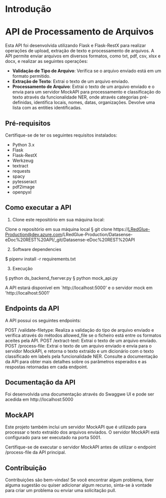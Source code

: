 # Introdução
# API de Processamento de Arquivos

Esta API foi desenvolvida utilizando Flask e Flask-RestX para realizar operações de upload, extração de texto e processamento de arquivos. A API permite enviar arquivos em diversos formatos, como txt, pdf, csv, xlsx e docx, e realizar as seguintes operações:

- **Validação de Tipo de Arquivo**: Verifica se o arquivo enviado está em um formato permitido.
- **Extração de Texto**: Extrai o texto de um arquivo enviado.
- **Processamento de Arquivo**: Extrai o texto de um arquivo enviado e o envia para um servidor MockAPI para processamento e classificação do texto através da funcionalidade NER, onde através categorias pré-definidas, identifica locais, nomes, datas, organizações. Devolve uma lista com as entities identificadas.

## Pré-requisitos

Certifique-se de ter os seguintes requisitos instalados:

- Python 3.x
- Flask
- Flask-RestX
- Werkzeug
- textract
- requests
- spacy
- pytesseract
- pdf2image
- openpyxl
## Como executar a API

1. Clone este repositório em sua máquina local:

Clone o repositório em sua máquina local
§ git clone https://LRedGlue-Production@dev.azure.com/LRedGlue-Production/Datasense-eDoc%20REST%20API/_git/Datasense-eDoc%20REST%20API

2.	Software dependencies

$ pipenv install -r requirements.txt

3. Execução 

§ python ds_backend_fserver.py 
§ python mock_api.py

A API estará disponível em ´http://localhost:5000' e o servidor mock em 'http://localhost:5001' 

## Endpoints da API
A API possui os seguintes endpoints:

POST /validate-filetype: Realiza a validação do tipo de arquivo enviado e verifica através do métodos allowed_file se o ficheiro está entre os formatos aceites pela API.
POST /extract-text: Extrai o texto de um arquivo enviado.
POST /process-file: Extrai o texto de um arquivo enviado e envia para o servidor MockAPI, e retorna o texto extraído e um dicionário com o texto classificado em labels pela funcionalidade NER.
Consulte a documentação da API para obter mais detalhes sobre os parâmetros esperados e as respostas retornadas em cada endpoint.

## Documentação da API
Foi desenvolvida uma documentação através do Swaggwe UI e pode ser acedida em http://localhost:5000 

## MockAPI
Este projeto também inclui um servidor MockAPI que é utilizado para processar o texto extraído dos arquivos enviados. O servidor MockAPI está configurado para ser executado na porta 5001.

Certifique-se de executar o servidor MockAPI antes de utilizar o endpoint /process-file da API principal.

## Contribuição
Contribuições são bem-vindas! Se você encontrar algum problema, tiver alguma sugestão ou quiser adicionar algum recurso, sinta-se à vontade para criar um problema ou enviar uma solicitação pull.



